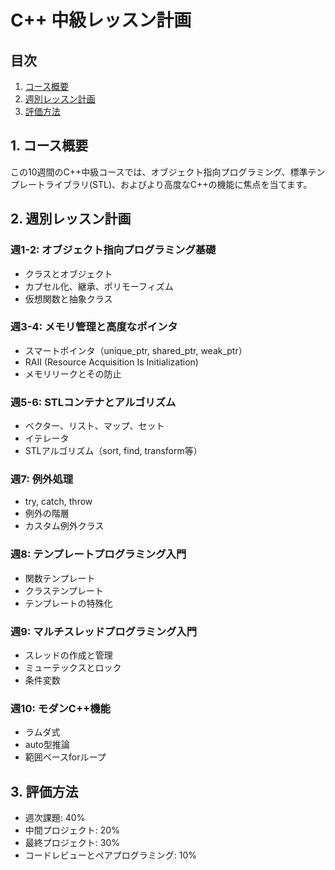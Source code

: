 # C++ 中級レッスン計画

## 目次
1. [コース概要](#1-コース概要)
2. [週別レッスン計画](#2-週別レッスン計画)
3. [評価方法](#3-評価方法)

## 1. コース概要

この10週間のC++中級コースでは、オブジェクト指向プログラミング、標準テンプレートライブラリ(STL)、およびより高度なC++の機能に焦点を当てます。

## 2. 週別レッスン計画

### 週1-2: オブジェクト指向プログラミング基礎
- クラスとオブジェクト
- カプセル化、継承、ポリモーフィズム
- 仮想関数と抽象クラス

### 週3-4: メモリ管理と高度なポインタ
- スマートポインタ（unique_ptr, shared_ptr, weak_ptr）
- RAII (Resource Acquisition Is Initialization)
- メモリリークとその防止

### 週5-6: STLコンテナとアルゴリズム
- ベクター、リスト、マップ、セット
- イテレータ
- STLアルゴリズム（sort, find, transform等）

### 週7: 例外処理
- try, catch, throw
- 例外の階層
- カスタム例外クラス

### 週8: テンプレートプログラミング入門
- 関数テンプレート
- クラステンプレート
- テンプレートの特殊化

### 週9: マルチスレッドプログラミング入門
- スレッドの作成と管理
- ミューテックスとロック
- 条件変数

### 週10: モダンC++機能
- ラムダ式
- auto型推論
- 範囲ベースforループ

## 3. 評価方法

- 週次課題: 40%
- 中間プロジェクト: 20%
- 最終プロジェクト: 30%
- コードレビューとペアプログラミング: 10%
